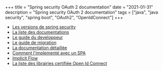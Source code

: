 +++
title = "Spring security OAuth 2 documentation"
date = "2021-01-31"
description = "Spring security OAuth 2 documentation"
tags = ["java", "java security", "spring boot", "OAuth2", "OpenIdConnect"]
+++

* [Les versions de spring security](https://spring.io/projects/spring-security-oauth#learn)
* [La liste des documentations](https://projects.spring.io/spring-security-oauth/docs/Home.html)
* [Le guide du developpeur](https://projects.spring.io/spring-security-oauth/docs/oauth2.html)
* [Le guide de migration](https://github.com/spring-projects/spring-security/wiki/OAuth-2.0-Migration-Guide)
* [La documentation détaillée](https://docs.spring.io/spring-security/site/docs/current/reference/html5/)
* [Comment l'implementé avec un SPA](https://stackoverflow.com/a/57813508/6577778)
* [Implicit Flow](https://auth0.com/docs/flows/implicit-flow-with-form-post)
* [La liste des librairies certifiée Open Id Connect](https://openid.net/developers/certified/)
